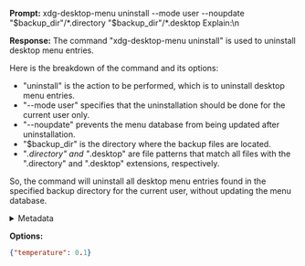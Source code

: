 **Prompt:**
xdg-desktop-menu uninstall --mode user --noupdate "$backup_dir"/*.directory "$backup_dir"/*.desktop
 Explain:\n

**Response:**
The command "xdg-desktop-menu uninstall" is used to uninstall desktop menu entries. 

Here is the breakdown of the command and its options:

- "uninstall" is the action to be performed, which is to uninstall desktop menu entries.
- "--mode user" specifies that the uninstallation should be done for the current user only.
- "--noupdate" prevents the menu database from being updated after uninstallation.
- "$backup_dir" is the directory where the backup files are located.
- "*.directory" and "*.desktop" are file patterns that match all files with the ".directory" and ".desktop" extensions, respectively.

So, the command will uninstall all desktop menu entries found in the specified backup directory for the current user, without updating the menu database.

<details><summary>Metadata</summary>

- Duration: 3587 ms
- Datetime: 2023-08-28T17:08:20.583361
- Model: gpt-3.5-turbo-0613

</details>

**Options:**
```json
{"temperature": 0.1}
```

